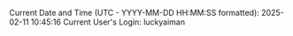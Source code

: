Current Date and Time (UTC - YYYY-MM-DD HH:MM:SS formatted): 2025-02-11 10:45:16
Current User's Login: luckyaiman
